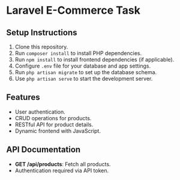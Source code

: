 # Laravel E-Commerce Task

## Setup Instructions
1. Clone this repository.
2. Run `composer install` to install PHP dependencies.
3. Run `npm install` to install frontend dependencies (if applicable).
4. Configure `.env` file for your database and app settings.
5. Run `php artisan migrate` to set up the database schema.
6. Use `php artisan serve` to start the development server.

## Features
- User authentication.
- CRUD operations for products.
- RESTful API for product details.
- Dynamic frontend with JavaScript.

## API Documentation
- **GET /api/products**: Fetch all products.
- Authentication required via API token.
